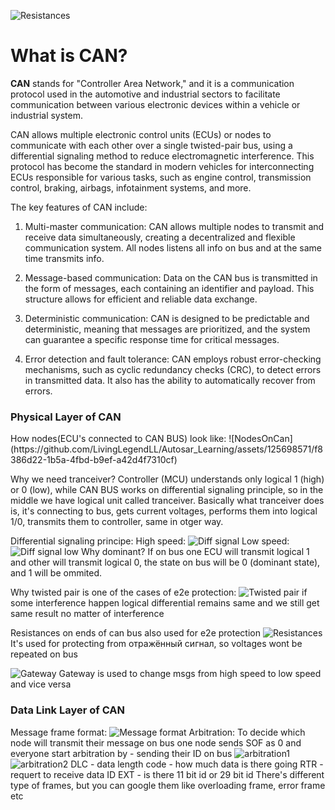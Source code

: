 ![Resistances](https://github.com/LivingLegendLL/Autosar_Learning/assets/125698571/2a52adb1-d65e-4509-80dc-c8f38de28700)<h1>What is CAN?</h1>

**CAN** stands for "Controller Area Network," and it is a communication protocol used in the automotive and industrial sectors to facilitate communication between various electronic devices within a vehicle or industrial system.

CAN allows multiple electronic control units (ECUs) or nodes to communicate with each other over a single twisted-pair bus, using a differential signaling method to reduce electromagnetic interference. This protocol has become the standard in modern vehicles for interconnecting ECUs responsible for various tasks, such as engine control, transmission control, braking, airbags, infotainment systems, and more.

The key features of CAN include:

1. Multi-master communication: CAN allows multiple nodes to transmit and receive data simultaneously, creating a decentralized and flexible communication system. All nodes listens all info on bus and at the same time transmits info.

2. Message-based communication: Data on the CAN bus is transmitted in the form of messages, each containing an identifier and payload. This structure allows for efficient and reliable data exchange.

3. Deterministic communication: CAN is designed to be predictable and deterministic, meaning that messages are prioritized, and the system can guarantee a specific response time for critical messages.

4. Error detection and fault tolerance: CAN employs robust error-checking mechanisms, such as cyclic redundancy checks (CRC), to detect errors in transmitted data. It also has the ability to automatically recover from errors.

<h3>Physical Layer of CAN</h3>
How nodes(ECU's connected to CAN BUS) look like:
![NodesOnCan](https://github.com/LivingLegendLL/Autosar_Learning/assets/125698571/f8386d22-1b5a-4fbd-b9ef-a42d4f7310cf)

Why we need tranceiver?
Controller (MCU) understands only logical 1 (high) or 0 (low), while CAN BUS works on differential signaling principle, so in the middle we have logical unit called tranceiver. Basically what tranceiver does is, it's connecting to bus, gets current voltages, performs them into logical 1/0, transmits them to controller, same in otger way.

Differential signaling principe:
High speed:
![Diff signal](https://github.com/LivingLegendLL/Autosar_Learning/assets/125698571/b6c4817b-7425-4d24-a639-6aaea4c3bf53)
Low speed:
![Diff signal low](https://github.com/LivingLegendLL/Autosar_Learning/assets/125698571/7e8424d2-aec8-4441-b590-6a6e754529db)
Why dominant? If on bus one ECU will transmit logical 1 and other will transmit logical 0, the state on bus will be 0 (dominant state), and 1 will be ommited.

Why twisted pair is one of the cases of e2e protection:
![Twisted pair](https://github.com/LivingLegendLL/Autosar_Learning/assets/125698571/8d86043d-84b4-436c-8612-65069bd10f18)
if some interference happen logical differential remains same and we still get same result no matter of interference

Resistances on ends of can bus also used for e2e protection
![Resistances](https://github.com/LivingLegendLL/Autosar_Learning/assets/125698571/b67736cb-67dd-49b4-bfeb-ed5f5cd88918)
It's used for protecting from отражённый сигнал, so voltages wont be repeated on bus

![Gateway](https://github.com/LivingLegendLL/Autosar_Learning/assets/125698571/6e7edb55-ce77-4881-8873-7a354887e000)
Gateway is used to change msgs from high speed to low speed and vice versa

<h3> Data Link Layer of CAN </h3>

Message frame format:
![Message format](https://github.com/LivingLegendLL/Autosar_Learning/assets/125698571/14d646a4-7072-4d44-8e1e-5bd5a94c6d74)
Arbitration:
To decide which node will transmit their message on bus one node sends SOF as 0 and everyone start arbitration by - sending their ID on bus
![arbitration1](https://github.com/LivingLegendLL/Autosar_Learning/assets/125698571/d6f71cfb-616e-44e3-aa7a-04c3e7df061d)
![arbitration2](https://github.com/LivingLegendLL/Autosar_Learning/assets/125698571/3a150024-8285-4446-abe0-c53cae457201)
DLC - data length code - how much data is there going
RTR - requert to receive data
ID EXT - is there 11 bit id or 29 bit id
There's different type of frames, but you can google them like overloading frame, error frame etc
